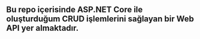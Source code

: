 ## Bu repo içerisinde ASP.NET Core ile oluşturduğum CRUD işlemlerini sağlayan bir Web API yer almaktadır.
